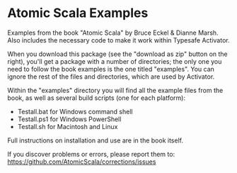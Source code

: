 Atomic Scala Examples
=====================

Examples from the book "Atomic Scala" by Bruce Eckel &amp; Dianne Marsh. Also 
includes the necessary code to make it work within Typesafe Activator.

When you download this package (see the "download as zip" button on the right),
you'll get a package with a number of directories; the only one you need to follow
the book examples is the one titled "examples". You can ignore the rest of the files
and directories, which are used by Activator.

Within the "examples" directory you will find all the example files from the book, 
as well as several build scripts (one for each platform):

  - Testall.bat for Windows command shell
  - Testall.ps1 for Windows PowerShell
  - Testall.sh for Macintosh and Linux

Full instructions on installation and use are in the book itself.

If you discover problems or errors, please report them to:
https://github.com/AtomicScala/corrections/issues
